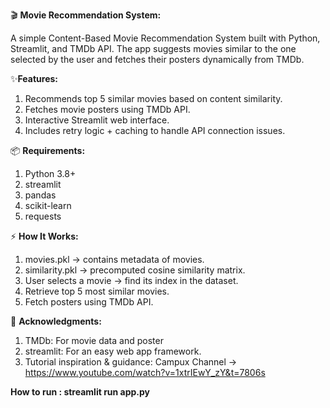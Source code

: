 🎬 **Movie Recommendation System:**

A simple Content-Based Movie Recommendation System built with Python, Streamlit, and TMDb API.
The app suggests movies similar to the one selected by the user and fetches their posters dynamically from TMDb.

✨**Features:**

1) Recommends top 5 similar movies based on content similarity.
2) Fetches movie posters using TMDb API.
3) Interactive Streamlit web interface.
4) Includes retry logic + caching to handle API connection issues.


📦 **Requirements:**

1) Python 3.8+
2) streamlit
3) pandas
4) scikit-learn
5) requests

⚡ **How It Works:**

1) movies.pkl → contains metadata of movies.
2) similarity.pkl → precomputed cosine similarity matrix.
3) User selects a movie → find its index in the dataset.
4) Retrieve top 5 most similar movies.
5) Fetch posters using TMDb API.

🙌 **Acknowledgments:**

1) TMDb: For movie data and poster
2) streamlit: For an easy web app framework.
3) Tutorial inspiration & guidance: Campux Channel → https://www.youtube.com/watch?v=1xtrIEwY_zY&t=7806s 

**How to run : streamlit run app.py**
